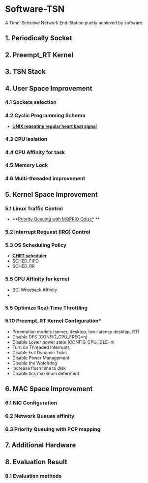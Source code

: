#   Software-TSN
A Time-Sensitive Network End-Station purely achieved by software.



## 1. Periodically Socket



## 2. Preempt_RT Kernel



## 3. TSN Stack



## 4. User Space Improvement

### 4.1 Sockets selection

### 4.2 Cyclic Programming Schema

- **[UNIX repeating regular heart beat signal](https://stackoverflow.com/questions/25327519/how-to-send-udp-packet-every-1-ms)** 

### 4.3 CPU Isolation

### 4.4 CPU Affinity for task

### 4.5 Memory Lock

### 4.6 Multi-threaded improvement



### 

### 

## 5. Kernel Space Improvement

### 5.1 Linux Traffic Control

- **[Priority Queuing with MQPRIO Qdisc\*](https://arxiv.org/abs/1808.10821) **

### 5.2 Interrupt Request (IRQ) Control

### 5.3 OS Scheduling Policy

- **[CHRT scheduler](https://medium.com/@deryugin.denis/reducing-udp-latency-ce60d98c7bff)**
- SCHED_FIFO
- SCHED_RR

### 5.5 CPU Affinity for kernel

- BDI Writeback Affinity
- 

### 5.5 Optimize Real-Time Throttling

### 5.10 Preempt_RT Kernel Configuration*

- Preemption models (server, desktop, low-latency desktop, RT)
- Disable DFS (CONFIG_CPU_FREQ=n)
- Disable Lower power state (CONFIG_CPU_IDLE=n)
- Turn on Threaded Interrupts
- Disable Full Dynamic Ticks
- Disable Power Management
- Disable the Watchdog
- Increase flush time to disk
- Disable tick maximum deferment



## 6. MAC Space Improvement

### 6.1 NIC Configuration

### 6.2 Network Queues affinity

### 6.3 Priority Queuing with PCP mapping

### 

## 7. Additional Hardware



## 8. Evaluation Result

### 8.1 Evaluation methods





